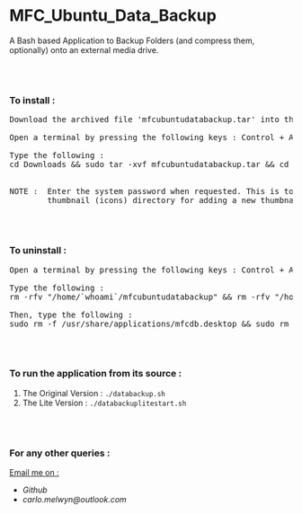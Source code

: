 # MFC_Ubuntu_Data_Backup
A Bash based Application to Backup Folders (and compress them, optionally) onto an external media drive.

<br><br>
### To install :
<pre>
Download the archived file 'mfcubuntudatabackup.tar' into the 'Downloads' directory of your system.

Open a terminal by pressing the following keys : Control + Alt + T

Type the following :
cd Downloads && sudo tar -xvf mfcubuntudatabackup.tar && cd mfcubuntudatabackup_container && ./install.sh


NOTE :  Enter the system password when requested. This is to allow access to the 
        thumbnail (icons) directory for adding a new thumbnail.
</pre>

<br><br>
### To uninstall :
<pre>
Open a terminal by pressing the following keys : Control + Alt + T

Type the following :
rm -rfv "/home/`whoami`/mfcubuntudatabackup" && rm -rfv "/home/`whoami`/Desktop/MFC-Ubuntu-Backup-Userbase"

Then, type the following :
sudo rm -f /usr/share/applications/mfcdb.desktop && sudo rm -f /usr/share/applications/mfcdbl.desktop
</pre>

<br><br>
### To run the application from its source :

1.  The Original Version  :  `./databackup.sh`
2.  The Lite Version      :  `./databackuplitestart.sh`

<br><br>
### For any other queries :

<ins>Email me on :</ins>
- _Github_
- _carlo.melwyn@outlook.com_

